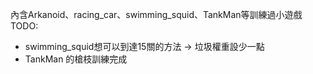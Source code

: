 內含Arkanoid、racing_car、swimming_squid、TankMan等訓練過小遊戲
TODO:
- swimming_squid想可以到達15關的方法 -> 垃圾權重設少一點
- TankMan 的槍枝訓練完成
